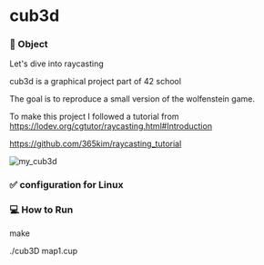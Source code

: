 # cub3d

### 🎯 Object

Let's dive into raycasting

cub3d is a graphical project part of 42 school

The goal is to reproduce a small version of the wolfenstein game.

To make this project I followed a tutorial from https://lodev.org/cgtutor/raycasting.html#Introduction

https://github.com/365kim/raycasting_tutorial

![my_cub3d](https://user-images.githubusercontent.com/52714837/128540034-a2159b4a-fa7b-42eb-8976-654bd6eade72.jpg)


### ✅ configuration for Linux

### 💻 How to Run

make

./cub3D map1.cup


